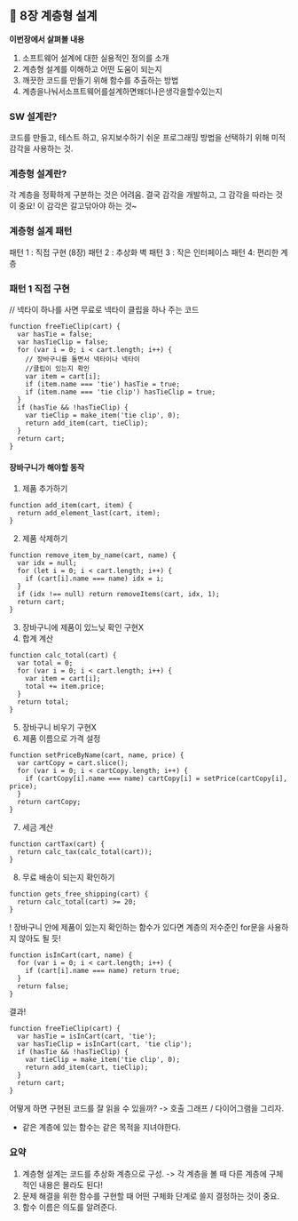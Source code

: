 ## 🐝 8장 계층형 설계

**이번장에서 살펴볼 내용**

1. 소프트웨어 설계에 대한 실용적인 정의를 소개
2. 계층형 설계를 이해하고 어떤 도움이 되는지
3. 깨끗한 코드를 만들기 위해 함수를 추출하는 방법
4. 계층을나눠서소프트웨어를설계하면왜더나은생각을할수있는지

### SW 설계란?

코드를 만들고, 테스트 하고, 유지보수하기 쉬운 프로그래밍 방법을 선택하기 위해 미적감각을 사용하는 것.

### 계층형 설계란?

각 계층을 정확하게 구분하는 것은 어려움.
결국 감각을 개발하고, 그 감각을 따라는 것이 중요!
이 감각은 갈고닦아야 하는 것~

### 계층형 설계 패턴

패턴 1 : 직접 구현 (8장)
패턴 2 : 추상화 벽
패턴 3 : 작은 인터페이스
패턴 4: 편리한 계층

### 패턴 1 직접 구현

// 넥타이 하나를 사면 무료로 넥타이 클립을 하나 주는 코드

```tsx
function freeTieClip(cart) {
  var hasTie = false;
  var hasTieClip = false;
  for (var i = 0; i < cart.length; i++) {
    // 장바구니를 돌면서 넥타이나 넥타이
    //클립이 있는지 확인
    var item = cart[i];
    if (item.name === 'tie') hasTie = true;
    if (item.name === 'tie clip') hasTieClip = true;
  }
  if (hasTie && !hasTieClip) {
    var tieClip = make_item('tie clip', 0);
    return add_item(cart, tieClip);
  }
  return cart;
}
```

#### 장바구니가 해야할 동작

1. 제품 추가하기

```tsx
function add_item(cart, item) {
  return add_element_last(cart, item);
}
```

2. 제품 삭제하기

```tsx
function remove_item_by_name(cart, name) {
  var idx = null;
  for (let i = 0; i < cart.length; i++) {
    if (cart[i].name === name) idx = i;
  }
  if (idx !== null) return removeItems(cart, idx, 1);
  return cart;
}
```

3.  장바구니에 제품이 있느닞 확인
    구현X
4.  합계 계산

```tsx
function calc_total(cart) {
  var total = 0;
  for (var i = 0; i < cart.length; i++) {
    var item = cart[i];
    total += item.price;
  }
  return total;
}
```

5.  장바구니 비우기
    구현X
6.  제품 이름으로 가격 설정

```tsx
function setPriceByName(cart, name, price) {
  var cartCopy = cart.slice();
  for (var i = 0; i < cartCopy.length; i++) {
    if (cartCopy[i].name === name) cartCopy[i] = setPrice(cartCopy[i], price);
  }
  return cartCopy;
}
```

7. 세금 계산

```tsx
function cartTax(cart) {
  return calc_tax(calc_total(cart));
}
```

8. 무료 배송이 되는지 확인하기

```tsx
function gets_free_shipping(cart) {
  return calc_total(cart) >= 20;
}
```

! 장바구니 안에 제품이 있는지 확인하는 함수가 있다면 계층의 저수준인 for문을 사용하지 않아도 될 듯!

```tsx
function isInCart(cart, name) {
  for (var i = 0; i < cart.length; i++) {
    if (cart[i].name === name) return true;
  }
  return false;
}
```

결과!

```tsx
function freeTieClip(cart) {
  var hasTie = isInCart(cart, 'tie');
  var hasTieClip = isInCart(cart, 'tie clip');
  if (hasTie && !hasTieClip) {
    var tieClip = make_item('tie clip', 0);
    return add_item(cart, tieClip);
  }
  return cart;
}
```

어떻게 하면 구현된 코드를 잘 읽을 수 있을까?
-> 호출 그래프 / 다이어그램을 그리자.

- 같은 계층에 있는 함수는 같은 목적을 지녀야한다.

### 요약

1. 계층형 설계는 코드를 추상화 계층으로 구성.
   -> 각 계층을 볼 때 다른 계층에 구체적인 내용은 몰라도 된다!
2. 문제 해결을 위한 함수를 구현할 때 어떤 구체화 단계로 쓸지 결정하는 것이 중요.
3. 함수 이름은 의도를 알려준다.
